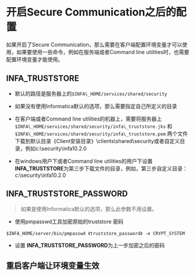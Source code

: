 # 开启Secure Communication之后的配置

如果开启了Secure Communication，那么需要在客户端配置环境变量才可以使用，如果要使用一些命令，例如在服务端或者Command line utilities时，也需要配置环境变量才能使用。



## INFA\_TRUSTSTORE

* 默认的路径是服务器上的`$INFA\_HOME/services/shared/security`

* 如果没有使用Informatica默认的选项，那么需要指定自己所定义的目录

* 在客户端或者Command line utilities的机器上，需要将服务器上`$INFA\_HOME/services/shared/security/infa\_truststore.jks`  和`$INFA\_HOME/services/shared/security/infa\_truststore.pem` 两个文件下载到默认目录《Client安装目录》\clients\shared\security或者自定义目录，例如c:\\security\\infa10.2.0

* 在windows用户下或者Command line utilities的用户下设置**INFA_TRUSTSTORE**为第三步下载文件的目录，例如，第三步自定义目录：c:\\security\\infa10.2.0

## INFA\_TRUSTSTORE\_PASSWORD

> 如果是使用Informatica默认的选项，那么此参数不用设置。

* 使用pmpasswd工具加密原始的truststore 密码
```shell
$INFA_HOME/server/bin/pmpasswd 《truststore_password》 -e CRYPT_SYSTEM
```
* 设置 **INFA\_TRUSTSTORE\_PASSWORD**为上一步加密之后的密码

## 重启客户端让环境变量生效
 




